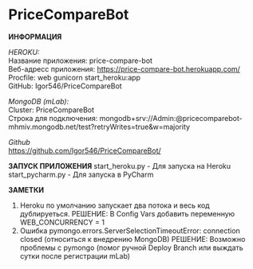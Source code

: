 # PriceCompareBot

**ИНФОРМАЦИЯ**

*HEROKU:* <br>
Название приложения: price-compare-bot <br>
Веб-адресс приложения: https://price-compare-bot.herokuapp.com/ <br>
Procfile: web gunicorn start_heroku:app <br>
GitHub: Igor546/PriceCompareBot <br>

*MongoDB (mLab):* <br>
Cluster: PriceCompareBot <br>
Строка для подключения: mongodb+srv://Admin:<password>@pricecomparebot-mhmiv.mongodb.net/test?retryWrites=true&w=majority <br>

*Github* <br>
https://github.com/Igor546/PriceCompareBot/ <br>

**ЗАПУСК ПРИЛОЖЕНИЯ**
start_heroku.py - Для запуска на Heroku <br>
start_pycharm.py - Для запуска в PyCharm <br>


**ЗАМЕТКИ**
1. Heroku по умолчанию запускает два потока и весь код дублируеться.
РЕШЕНИЕ: В Config Vars добавить переменную WEB_CONCURRENCY = 1
2. Ошибка pymongo.errors.ServerSelectionTimeoutError: connection closed (относиться к внедрению MongoDB)
РЕШЕНИЕ: Возможно проблемы с pymongo (помог ручной Deploy Branch или выждать сутки после регистрации mLab)
